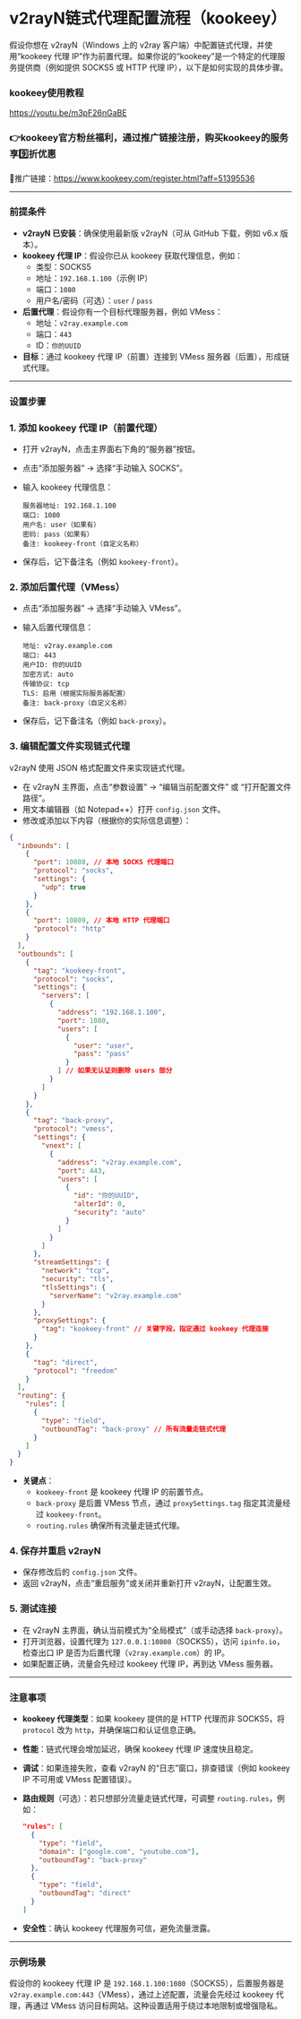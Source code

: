 # v2rayN链式代理配置流程（kookeey）
假设你想在 v2rayN（Windows 上的 v2ray 客户端）中配置链式代理，并使用“kookeey 代理 IP”作为前置代理。如果你说的“kookeey”是一个特定的代理服务提供商（例如提供 SOCKS5 或 HTTP 代理 IP），以下是如何实现的具体步骤。

### kookeey使用教程
https://youtu.be/m3pF26nGaBE

### 👉kookeey官方粉丝福利，通过推广链接注册，购买kookeey的服务享9️⃣折优惠
🔗推广链接：https://www.kookeey.com/register.html?aff=51395536

---

### 前提条件

- **v2rayN 已安装**：确保使用最新版 v2rayN（可从 GitHub 下载，例如 v6.x 版本）。
- **kookeey 代理 IP**：假设你已从 kookeey 获取代理信息，例如：
    - 类型：SOCKS5
    - 地址：`192.168.1.100`（示例 IP）
    - 端口：`1080`
    - 用户名/密码（可选）：`user` / `pass`
- **后置代理**：假设你有一个目标代理服务器，例如 VMess：
    - 地址：`v2ray.example.com`
    - 端口：`443`
    - ID：`你的UUID`
- **目标**：通过 kookeey 代理 IP（前置）连接到 VMess 服务器（后置），形成链式代理。

---

### 设置步骤

### 1. **添加 kookeey 代理 IP（前置代理）**

- 打开 v2rayN，点击主界面右下角的“服务器”按钮。
- 点击“添加服务器” -> 选择“手动输入 SOCKS”。
- 输入 kookeey 代理信息：
    
    ```
    服务器地址: 192.168.1.100
    端口: 1080
    用户名: user（如果有）
    密码: pass（如果有）
    备注: kookeey-front（自定义名称）
    
    ```
    
- 保存后，记下备注名（例如 `kookeey-front`）。

### 2. **添加后置代理（VMess）**

- 点击“添加服务器” -> 选择“手动输入 VMess”。
- 输入后置代理信息：
    
    ```
    地址: v2ray.example.com
    端口: 443
    用户ID: 你的UUID
    加密方式: auto
    传输协议: tcp
    TLS: 启用（根据实际服务器配置）
    备注: back-proxy（自定义名称）
    
    ```
    
- 保存后，记下备注名（例如 `back-proxy`）。

### 3. **编辑配置文件实现链式代理**

v2rayN 使用 JSON 格式配置文件来实现链式代理。

- 在 v2rayN 主界面，点击“参数设置” -> “编辑当前配置文件” 或 “打开配置文件路径”。
- 用文本编辑器（如 Notepad++）打开 `config.json` 文件。
- 修改或添加以下内容（根据你的实际信息调整）：

```json
{
  "inbounds": [
    {
      "port": 10808, // 本地 SOCKS 代理端口
      "protocol": "socks",
      "settings": {
        "udp": true
      }
    },
    {
      "port": 10809, // 本地 HTTP 代理端口
      "protocol": "http"
    }
  ],
  "outbounds": [
    {
      "tag": "kookeey-front",
      "protocol": "socks",
      "settings": {
        "servers": [
          {
            "address": "192.168.1.100",
            "port": 1080,
            "users": [
              {
                "user": "user",
                "pass": "pass"
              }
            ] // 如果无认证则删除 users 部分
          }
        ]
      }
    },
    {
      "tag": "back-proxy",
      "protocol": "vmess",
      "settings": {
        "vnext": [
          {
            "address": "v2ray.example.com",
            "port": 443,
            "users": [
              {
                "id": "你的UUID",
                "alterId": 0,
                "security": "auto"
              }
            ]
          }
        ]
      },
      "streamSettings": {
        "network": "tcp",
        "security": "tls",
        "tlsSettings": {
          "serverName": "v2ray.example.com"
        }
      },
      "proxySettings": {
        "tag": "kookeey-front" // 关键字段，指定通过 kookeey 代理连接
      }
    },
    {
      "tag": "direct",
      "protocol": "freedom"
    }
  ],
  "routing": {
    "rules": [
      {
        "type": "field",
        "outboundTag": "back-proxy" // 所有流量走链式代理
      }
    ]
  }
}

```

- **关键点**：
    - `kookeey-front` 是 kookeey 代理 IP 的前置节点。
    - `back-proxy` 是后置 VMess 节点，通过 `proxySettings.tag` 指定其流量经过 `kookeey-front`。
    - `routing.rules` 确保所有流量走链式代理。

### 4. **保存并重启 v2rayN**

- 保存修改后的 `config.json` 文件。
- 返回 v2rayN，点击“重启服务”或关闭并重新打开 v2rayN，让配置生效。

### 5. **测试连接**

- 在 v2rayN 主界面，确认当前模式为“全局模式”（或手动选择 `back-proxy`）。
- 打开浏览器，设置代理为 `127.0.0.1:10808`（SOCKS5），访问 `ipinfo.io`，检查出口 IP 是否为后置代理（`v2ray.example.com`）的 IP。
- 如果配置正确，流量会先经过 kookeey 代理 IP，再到达 VMess 服务器。

---

### 注意事项

- **kookeey 代理类型**：如果 kookeey 提供的是 HTTP 代理而非 SOCKS5，将 `protocol` 改为 `http`，并确保端口和认证信息正确。
- **性能**：链式代理会增加延迟，确保 kookeey 代理 IP 速度快且稳定。
- **调试**：如果连接失败，查看 v2rayN 的“日志”窗口，排查错误（例如 kookeey IP 不可用或 VMess 配置错误）。
- **路由规则**（可选）：若只想部分流量走链式代理，可调整 `routing.rules`，例如：
    
    ```json
    "rules": [
      {
        "type": "field",
        "domain": ["google.com", "youtube.com"],
        "outboundTag": "back-proxy"
      },
      {
        "type": "field",
        "outboundTag": "direct"
      }
    ]
    
    ```
    
- **安全性**：确认 kookeey 代理服务可信，避免流量泄露。

---

### 示例场景

假设你的 kookeey 代理 IP 是 `192.168.1.100:1080`（SOCKS5），后置服务器是 `v2ray.example.com:443`（VMess），通过上述配置，流量会先经过 kookeey 代理，再通过 VMess 访问目标网站。这种设置适用于绕过本地限制或增强隐私。

